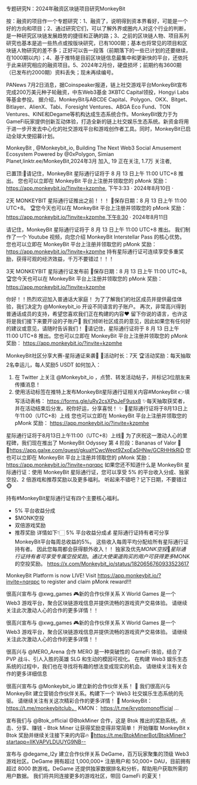 专题研究N：2024年融资区块链项目研究MonkeyBit

按：融资的项目作一个专题研究：1、融资了，说明得到资本界看好，可能是一个好的方向和项目；2、通过研究它们，可以了解外界或圈内人对这个行业的判断，是一种研究区块链发展趋势的捷径和正确的路；3、之前的区块链人物、项目系列研究也基本是追一些热点或按版块研究，已有1000期；基本也将常见的项目和区块链人物研究的差不多；正好可以告一段落（前期落下的一些已计划的还要继续，在1000期以内）；4、基于推特是目前区块链信息最集中和更新快的平台，还依托于此来研究相应的融资项目。5、2024年2月份，硬盘损坏；前期约有3600期（已发布约2000期）资料丢失；现未再续编号。

PANews 7月2日消息，据Coinspeaker报道，链上社交游戏平台MonkeyBit宣布完成200万美元种子轮融资，中东Web3基金 3KBTC Capital领投，Hongyi Labs等基金参投。
据介绍，MonkeyBit与ABCDE Capital、Polygon、OKX、Bitget、Bitlayer、AlienX、Tabi、Foresight Ventures、ABGA Eco Fund、TON Ventures、KINE和Degame等机构达成生态系统合作。MonkeyBit致力于为GameFi玩家提供创新互动体验，打造全新的链上社交娱乐生态系统。新资金将用于进一步开发去中心化的社交游戏平台和游戏创作者工具。同时，MonkeyBit已启动全球大使招募计划。

MonkeyBit
,
@Monkeybit_io,
Building The Next Web3 Social Amusement Ecosystem
Powered by 
@0xPolygon,
Simian Planet,linktr.ee/MonkeyBit,2024年3月 加入,
19 正在关注,
1.7万 关注者,


已置顶:💫请记住，MonkeyBit 星际通行证将于 8 月 13 日上午 11:00 UTC+8 推出。
您也可以立即在 MonkeyBit 平台上注册并领取您的 pMonk 奖励： https://app.monkeybit.io/?invite=kzpmhe,
下午3:33 · 2024年8月10日
·

2天
MONKEYBIT 星际通行证推出之前！！！
📅保存日期：8 月 13 日上午 11:00 UTC+8。
🏆您今天也可以在 MonkeyBit 平台上注册并领取您的 pMonk 奖励： https://app.monkeybit.io/?invite=kzpmhe,下午8:30 · 2024年8月11日

请记住，MonkeyBit 星际通行证将于 8 月 13 日上午 11:00 UTC+8 推出。
我们制作了一个 Youtube 视频，向您介绍 MonkeyBit Interstellar Pass 的核心优势。
您也可以立即在 MonkeyBit 平台上注册并领取您的 pMonk 奖励： https://app.monkeybit.io/?invite=kzpmhe
持有星际通行证可连续享受多重奖励，获得可观的经济效益，千万不要错过！！！

3天
MONKEYBIT 星际通行证发布前
📅保存日期：8 月 13 日上午 11:00 UTC+8。
🏆您今天也可以在 MonkeyBit 平台上注册并领取您的 pMonk 奖励： https://app.monkeybit.io/?invite=kzpmhe

你好！！热烈欢迎加入普通话大家庭！
为了了解我们的社区成员并提供最佳体验，我们决定为
@Monkeybit_io
开设不同语言的子账户。
再次，非常高兴得到普通话成员的支持，希望您喜欢我们正在构建的内容❤️
留下你说的语言，也许这将是我们接下来要开设的子账户🙊
我们倾听社区成员的意见，因此如果您有任何好的建议或意见，请随时告诉我们！
💫请记住，星际通行证将于 8 月 13 日上午 11:00 UTC+8 推出。您也可以立即在 MonkeyBit 平台上注册并领取您的 pMonk 奖励： https://app.monkeybit.io/?invite=kzpmhe

MonkeyBit社区分享大赛-星际通证来袭🎉
📅活动时长：7天
🏆活动奖励：每天抽取2名幸运儿，每人奖励5 USDT
如何加入：
1. 在 Twitter 上关注
@Monkeybit_io
 ，点赞、转发活动帖子，并标记3位朋友来传播消息！
2. 使用活动标签在推特上发布MonkeyBit星际通行证相关内容#MonkeyBit 
👉填写活动表格： https://forms.gle/uRy2csXPpJeF9usx8
✨每天抽取获奖者，并在活动结束后分发。祝你好运，分享喜悦！ ✨
💫星际通行证将于8月13日上午11:00（UTC+8）上线
您也可以立即在 MonkeyBit 平台上注册并领取您的 pMonk 奖励： https://app.monkeybit.io/?invite=kzpmhe

星际通行证将于8月13日上午11:00（UTC+8）上线💫
为了庆祝这一激动人心的里程碑，我们现在推出了 MonkeyBit Odyssey 第 4 阶段：Bananas of Valor 🍌
🔗https://app.galxe.com/quest/gkuaYCwcWept9ZxoEaSHNw/GCRHHtkRiD
您也可以立即在 MonkeyBit 平台上注册并领取您的 pMonk 奖励： https://app.monkeybit.io/?invite=nqrqpc
如果您还不知道什么是 MonkeyBit 星际通行证：使用 MonkeyBit 星际通行证，您可以享受 5% 的平台收入分成、独家空投、2 倍游戏和推荐奖励以及更多福利。
听起来不错吧？记下日期，不要错过🐵

持有#MonkeyBit星际通行证有四个主要核心福利。
- 5% 平台收益分成
- $MONK空投
- 双倍游戏奖励
- 推荐奖励
详情如下👇🏻
5% 平台收益分成💰
星际通行证持有者可分享MonkeyBit平台每周总收益的5%。
这些收入每周平均分配给所有星际通行证持有者。
因此您每周都会获得额外收入！！
独家及优先$MONK空投🎁
星际通行证持有者可享受专属空投奖励。
通过大使渠道购买的用户可获得更多$MONK的空投奖励。
https://x.com/Monkeybit_io/status/1820656760933523617

MonkeyBit Platform is now LIVE! 
Visit https://app.monkeybit.io/?invite=nqrqpc to register and claim pMonk reward!!!

很高兴宣布与
@xwg_games
 🎮新的合作伙伴关系
X World Games 是一个 Web3 游戏平台，聚合区块链游戏信息并提供流畅的游戏资产交易体验。
请继续关注此次激动人心的合作的更多详情！！

很高兴宣布与
@xwg_games
 🎮新的合作伙伴关系
X World Games 是一个 Web3 游戏平台，聚合区块链游戏信息并提供流畅的游戏资产交易体验。
请继续关注此次激动人心的合作的更多详情！！

很高兴与
@MERO_Arena
合作
MERO 是一种突破性的 GameFi 体验，结合了 PVP 战斗、引人入胜的英雄 SLG 和生动的模因可视化。
在构建 Web3 娱乐生态系统的过程中，我们也在寻找将有趣的想法变成现实的机会。
请继续关注有关合作的更多详细信息

很高兴宣布与
@Monkeybit_io
建立新的合作伙伴关系！ 📢
我们很高兴与 MonkeyBit 建立营销合作伙伴关系。构建下一个 Web3 社交娱乐生态系统的先驱。
请继续关注有关这次精彩合作的更多详情！ 👑
MonkeyBit： https://t.me/monkeybitclub，
KMON： https://t.me/kryptomonofficial …

宣布我们与
@Btok_official
@BtokMiner
合作，这是 Btok 推出的奖励系统。点击、分享、赚钱 - Btok Miner 让获得奖励变得非常简单！
开始赚取 MonkeyBit x Btok 奖励并继续关注接下来的内容🔥
🔗https://t.me/BtokMinerBot/BtokMiner?startapp=IIKVAPVLDUUYG9NB--

宣布与
@degame_l2y
建立合作伙伴关系
DeGame，百万玩家聚集的顶级 Web3 游戏社区。DeGame 拥有超过 1,000,000+ 注册用户和 50,000+ DAU，目前拥有超过 8000 款游戏。DeGame 还提供独家数据排名和分析，帮助用户获取所需的用户数据。
我们将共同连接更多的游戏社区，带回 GameFi 的夏天！



